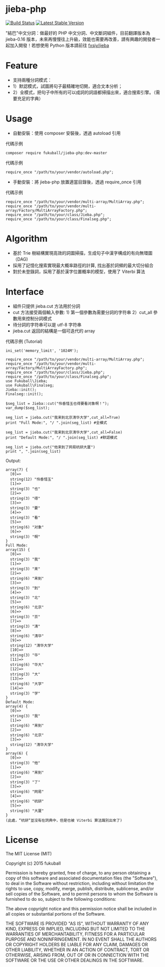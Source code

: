 jieba-php
========
[![Build Status](https://travis-ci.org/fukuball/jieba-php.svg?branch=master)](https://travis-ci.org/fukuball/jieba-php)
[![Latest Stable Version](https://poser.pugx.org/fukuball/jieba-php/v/stable.png)](https://packagist.org/packages/fukuball/jieba-php)

"結巴"中文分詞：做最好的 PHP 中文分詞、中文斷詞組件，目前翻譯版本為 jieba-0.16 版本，未來再慢慢往上升級，效能也需要再改善，請有興趣的開發者一起加入開發！若想使用 Python 版本請前往 [fxsjy/jieba](https://github.com/fxsjy/jieba)

Feature
========
* 支持兩種分詞模式：
* 1）默認模式，試圖將句子最精確地切開，適合文本分析；
* 2）全模式，把句子中所有的可以成詞的詞語都掃描出來，適合搜索引擎。（需要充足的字典）

Usage
========
* 自動安裝：使用 composer 安裝後，透過 autoload 引用

代碼示例

    composer require fukuball/jieba-php:dev-master

代碼示例

    require_once "/path/to/your/vendor/autoload.php";

* 手動安裝：將 jieba-php 放置適當目錄後，透過 require_once 引用

代碼示例

    require_once "/path/to/your/vendor/multi-array/MultiArray.php";
    require_once "/path/to/your/vendor/multi-array/Factory/MultiArrayFactory.php";
    require_once "/path/to/your/class/Jieba.php";
    require_once "/path/to/your/class/Finalseg.php";

Algorithm
========
* 基於 Trie 樹結構實現高效的詞圖掃描，生成句子中漢字構成的有向無環圖（DAG)
* 採用了記憶化搜索實現最大概率路徑的計算, 找出基於詞頻的最大切分組合
* 對於未登錄詞，採用了基於漢字位置概率的模型，使用了 Viterbi 算法

Interface
========
* 組件只提供 jieba.cut 方法用於分詞
* cut 方法接受兩個輸入參數: 1) 第一個參數為需要分詞的字符串 2）cut_all 參數用來控制分詞模式
* 待分詞的字符串可以是 utf-8 字符串
* jieba.cut 返回的結構是一個可迭代的 array


代碼示例 (Tutorial)

    ini_set('memory_limit', '1024M');

    require_once "/path/to/your/vendor/multi-array/MultiArray.php";
    require_once "/path/to/your/vendor/multi-array/Factory/MultiArrayFactory.php";
    require_once "/path/to/your/class/Jieba.php";
    require_once "/path/to/your/class/Finalseg.php";
    use Fukuball\Jieba;
    use Fukuball\Finalseg;
    Jieba::init();
    Finalseg::init();

    $seg_list = Jieba::cut("怜香惜玉也得要看对象啊！");
    var_dump($seg_list);

    seg_list = jieba.cut("我来到北京清华大学",cut_all=True)
    print "Full Mode:", "/ ".join(seg_list) #全模式

    seg_list = jieba.cut("我来到北京清华大学",cut_all=False)
    print "Default Mode:", "/ ".join(seg_list) #默認模式

    seg_list = jieba.cut("他来到了网易杭研大厦")
    print ", ".join(seg_list)

Output:

    array(7) {
      [0]=>
      string(12) "怜香惜玉"
      [1]=>
      string(3) "也"
      [2]=>
      string(3) "得"
      [3]=>
      string(3) "要"
      [4]=>
      string(3) "看"
      [5]=>
      string(6) "对象"
      [6]=>
      string(3) "啊"
    }
    Full Mode:
    array(15) {
      [0]=>
      string(3) "我"
      [1]=>
      string(3) "来"
      [2]=>
      string(6) "来到"
      [3]=>
      string(3) "到"
      [4]=>
      string(3) "北"
      [5]=>
      string(6) "北京"
      [6]=>
      string(3) "京"
      [7]=>
      string(3) "清"
      [8]=>
      string(6) "清华"
      [9]=>
      string(12) "清华大学"
      [10]=>
      string(3) "华"
      [11]=>
      string(6) "华大"
      [12]=>
      string(3) "大"
      [13]=>
      string(6) "大学"
      [14]=>
      string(3) "学"
    }
    Default Mode:
    array(4) {
      [0]=>
      string(3) "我"
      [1]=>
      string(6) "来到"
      [2]=>
      string(6) "北京"
      [3]=>
      string(12) "清华大学"
    }
    array(6) {
      [0]=>
      string(3) "他"
      [1]=>
      string(6) "来到"
      [2]=>
      string(3) "了"
      [3]=>
      string(6) "网易"
      [4]=>
      string(6) "杭研"
      [5]=>
      string(6) "大厦"
    }
    (此處，“杭研“並沒有在詞典中，但是也被 Viterbi 算法識別出來了)

License
=========
The MIT License (MIT)

Copyright (c) 2015 fukuball

Permission is hereby granted, free of charge, to any person obtaining a copy
of this software and associated documentation files (the "Software"), to deal
in the Software without restriction, including without limitation the rights
to use, copy, modify, merge, publish, distribute, sublicense, and/or sell
copies of the Software, and to permit persons to whom the Software is
furnished to do so, subject to the following conditions:

The above copyright notice and this permission notice shall be included in all
copies or substantial portions of the Software.

THE SOFTWARE IS PROVIDED "AS IS", WITHOUT WARRANTY OF ANY KIND, EXPRESS OR
IMPLIED, INCLUDING BUT NOT LIMITED TO THE WARRANTIES OF MERCHANTABILITY,
FITNESS FOR A PARTICULAR PURPOSE AND NONINFRINGEMENT. IN NO EVENT SHALL THE
AUTHORS OR COPYRIGHT HOLDERS BE LIABLE FOR ANY CLAIM, DAMAGES OR OTHER
LIABILITY, WHETHER IN AN ACTION OF CONTRACT, TORT OR OTHERWISE, ARISING FROM,
OUT OF OR IN CONNECTION WITH THE SOFTWARE OR THE USE OR OTHER DEALINGS IN THE
SOFTWARE.